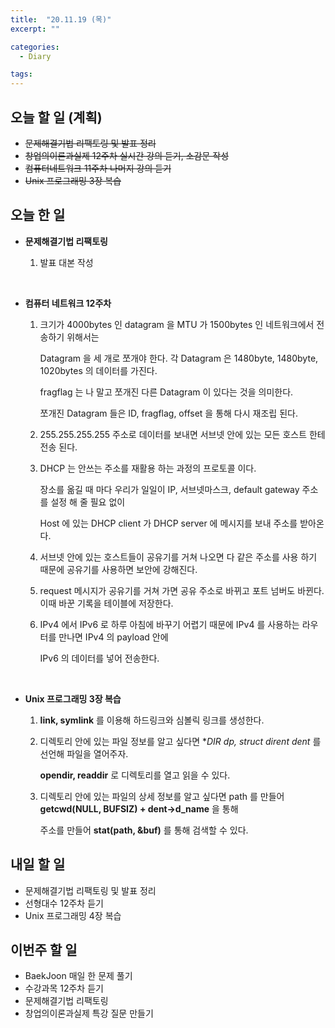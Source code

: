 ```yaml
---
title:  "20.11.19 (목)"
excerpt: ""

categories:
  - Diary

tags:
---
```


## 오늘 할 일 (계획)

- ~~문제해결기법 리팩토링 및 발표 정리~~
- ~~창업의이론과실제 12주차 실시간 강의 듣기, 소감문 작성~~
- ~~컴퓨터네트워크 11주차 나머지 강의 듣기~~
- ~~Unix 프로그래밍 3장 복습~~

## 오늘 한 일

- **문제해결기법 리팩토링**

  1. 발표 대본 작성

     <br>

- **컴퓨터 네트워크 12주차**

  1. 크기가 4000bytes 인 datagram 을 MTU 가 1500bytes 인 네트워크에서 전송하기 위해서는

     Datagram 을 세 개로 쪼개야 한다. 각 Datagram 은 1480byte, 1480byte, 1020bytes 의 데이터를 가진다.

     fragflag 는 나 말고 쪼개진 다른 Datagram 이 있다는 것을 의미한다.

     쪼개진 Datagram 들은 ID, fragflag, offset 을 통해 다시 재조립 된다.

  2. 255.255.255.255 주소로 데이터를 보내면 서브넷 안에 있는 모든 호스트 한테 전송 된다.

  3. DHCP 는 안쓰는 주소를 재활용 하는 과정의 프로토콜 이다.

     장소를 옮길 때 마다 우리가 일일이 IP, 서브넷마스크, default gateway 주소를 설정 해 줄 필요 없이

     Host 에 있는 DHCP client 가 DHCP server 에 메시지를 보내 주소를 받아온다.

  4. 서브넷 안에 있는 호스트들이 공유기를 거쳐 나오면 다 같은 주소를 사용 하기 때문에 공유기를 사용하면 보안에 강해진다.

  5. request 메시지가 공유기를 거쳐 가면 공유 주소로 바뀌고 포트 넘버도 바뀐다. 이때 바꾼 기록을 테이블에 저장한다.

  6. IPv4 에서 IPv6 로 하루 아침에 바꾸기 어렵기 때문에 IPv4 를 사용하는 라우터를 만나면 IPv4 의 payload 안에

     IPv6 의 데이터를 넣어 전송한다.

     <br>

- **Unix 프로그래밍 3장 복습**

  1. **link, symlink** 를 이용해 하드링크와 심볼릭 링크를 생성한다.

  2. 디렉토리 안에 있는 파일 정보를 알고 싶다면 **DIR *dp, struct dirent dent** 를 선언해 파일을 열어주자.

     **opendir, readdir** 로 디렉토리를 열고 읽을 수 있다.

  3. 디렉토리 안에 있는 파일의 상세 정보를 알고 싶다면 path 를 만들어 **getcwd(NULL, BUFSIZ) + dent->d_name** 을 통해

     주소를 만들어 **stat(path, &buf)** 를 통해 검색할 수 있다.

## 내일 할 일

- 문제해결기법 리팩토링 및 발표 정리
- 선형대수 12주차 듣기
- Unix 프로그래밍 4장 복습

## 이번주 할 일

- BaekJoon 매일 한 문제 풀기
- 수강과목 12주차 듣기
- 문제해결기법 리팩토링
- 창업의이론과실제 특강 질문 만들기

<br>